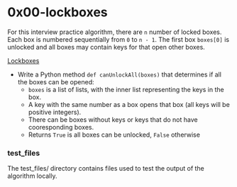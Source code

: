 # 0x00-lockboxes
For this interview practice algorithm, there are `n` number of locked boxes. Each box is numbered sequentially from `0` to `n - 1`. The first box `boxes[0]` is unlocked and all boxes may contain keys for that open other boxes.

[Lockboxes](/0x00-lockboxes/0-lockboxes.py)
* Write a Python method `def canUnlockAll(boxes)` that determines if all the boxes can be opened:
  * `boxes` is a list of lists, with the inner list representing the keys in the box.
  * A key with the same number as a box opens that box (all keys will be positive integers).
  * There can be boxes without keys or keys that do not have cooresponding boxes.
  * Returns `True` is all boxes can be unlocked, `False` otherwise

### test_files
The test_files/ directory contains files used to test the output of the algorithm locally.